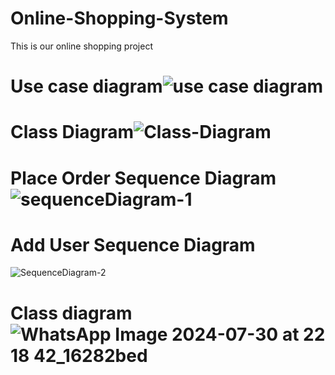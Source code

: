 # Online-Shopping-System
This is our online shopping project

# Use case diagram![use case diagram](https://github.com/user-attachments/assets/a0510d3a-3134-4a67-bfc3-a6d10f3d2b42)


# Class Diagram![Class-Diagram](https://github.com/user-attachments/assets/0f63d16d-9b47-4ebe-84a6-9e81391070d7)

# Place Order Sequence Diagram ![sequenceDiagram-1](https://github.com/user-attachments/assets/da1a2053-f3e9-4206-944d-74fa6ca8ca6d)

# Add User Sequence Diagram
![SequenceDiagram-2](https://github.com/user-attachments/assets/3d951ab4-b837-4d15-87bb-f1e89b6a3ead)



# Class diagram ![WhatsApp Image 2024-07-30 at 22 18 42_16282bed](https://github.com/user-attachments/assets/d6ea9d60-55c0-4c3e-892f-4e959145abb1)

